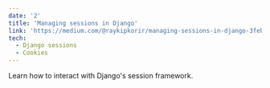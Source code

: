 ```yaml
---
date: '2'
title: 'Managing sessions in Django'
link: 'https://medium.com/@raykipkorir/managing-sessions-in-django-3febbd104ff'
tech:
  - Django sessions
  - Cookies
---
```


Learn how to interact with Django's session framework.
